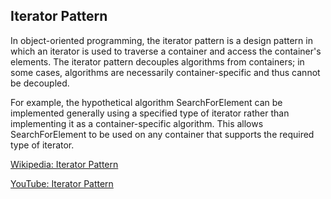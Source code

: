 ## Iterator Pattern
In object-oriented programming, the iterator pattern is a design pattern in which an iterator is used to traverse a container and access the container's elements. The iterator pattern decouples algorithms from containers; in some cases, algorithms are necessarily container-specific and thus cannot be decoupled.

For example, the hypothetical algorithm SearchForElement can be implemented generally using a specified type of iterator rather than implementing it as a container-specific algorithm. This allows SearchForElement to be used on any container that supports the required type of iterator.

[Wikipedia: Iterator Pattern](https://en.wikipedia.org/wiki/Iterator_pattern)

[YouTube: Iterator Pattern](https://www.youtube.com/watch?v=uNTNEfwYXhI&list=RDCMUCbF-4yQQAWw-UnuCd2Azfzg&index=8)
